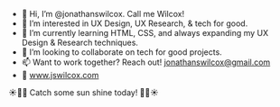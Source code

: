 - 👋 Hi, I’m @jonathanswilcox. Call me Wilcox!
- 👀 I’m interested in UX Design, UX Research, & tech for good.
- 🌱 I’m currently learning HTML, CSS, and always expanding my UX Design & Research techniques.
- 💞️ I’m looking to collaborate on tech for good projects.
- 📫 Want to work together? Reach out! jonathanswilcox@gmail.com
- 📡 www.jswilcox.com

☀️✌🏼 Catch some sun shine today! ✌🏼☀️

<!---
jonathanswilcox/jonathanswilcox is a ✨ special ✨ repository because its `README.md` (this file) appears on your GitHub profile.
You can click the Preview link to take a look at your changes.
--->
